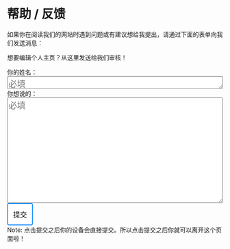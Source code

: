 <link rel="stylesheet" type="text/css" href="style.css">
<meta charset="utf-8">
<meta name="viewport" content="width=device-width, initial-scale=1">
<link href="https://cdn.jsdelivr.net/npm/bootstrap@5.1.2/dist/css/bootstrap.min.css" rel="stylesheet">
<script src="https://cdn.jsdelivr.net/npm/bootstrap@5.1.2/dist/js/bootstrap.bundle.min.js"></script>
<script src="/header.js" type="text/javascript"></script>

# 帮助 / 反馈

如果你在阅读我们的网站时遇到问题或有建议想给我提出，请通过下面的表单向我们发送消息：

想要编辑个人主页？从这里发送给我们审核！

<form id="my-form" action="https://www.maildock.ink/state/send/mail?posId=aea721f3469c4d3291fdb606ede25e21" method="POST">
  <label>
    你的姓名：<br />
    <textarea rows="1" cols="20" style="font-size:20px;width:100%" required="required" placeholder="必填" name="姓名"></textarea>
  </label>
  <br />
  <label>
    你想说的：<br />
    <textarea rows="10" cols="20" style="font-size:20px;width:100%" name="消息" required="required" placeholder="必填"></textarea>
  </label>
  <br />
  <button id="my-form-button" style="font-size:16px; background-color:white; border:2px solid DodgerBlue; padding:12px; border-radius:4px; cursor:pointer; text-align:center; float:left; transition-duration: 0.2s;">提交</button>
  <br />
</form>
<script>
    var form = document.getElementById("my-form");
  async function handleSubmit(event) {
  event.preventDefault();
  var status = document.getElementById("my-form-status");
  var data = new FormData(event.target);
  fetch(event.target.action, {
    method: form.method,
    body: data,
    headers: {
        'Accept': 'application/json'
    }
  }).then(response => {
    status.innerHTML = "提交成功！Thank you very much.";
    form.reset()
  }).catch(error => {
    status.innerHTML = "Oh, no！你的建议提交失败，请稍后再试。"
  });
}
form.addEventListener("submit", handleSubmit)
</script>



<p style="clear:both">Note: 点击提交之后你的设备会直接提交。所以点击提交之后你就可以离开这个页面啦！</p>